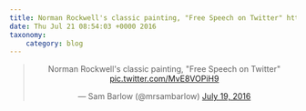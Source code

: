 ```yaml
---
title: Norman Rockwell's classic painting, "Free Speech on Twitter" http://twitter.com/mrsambarlow/status/755472313668206592/photo/1
date: Thu Jul 21 08:54:03 +0000 2016
taxonomy:
    category: blog
---
```

<blockquote class="twitter-tweet" align="center"><p lang="en" dir="ltr">Norman Rockwell&#39;s classic painting, &quot;Free Speech on Twitter&quot; <a href="http://twitter.com/mrsambarlow/status/755472313668206592/photo/1">pic.twitter.com/MvE8VOPiH9</a></p>&mdash; Sam Barlow (@mrsambarlow) <a href="https://twitter.com/mrsambarlow/status/755472313668206592">July 19, 2016</a></blockquote>
